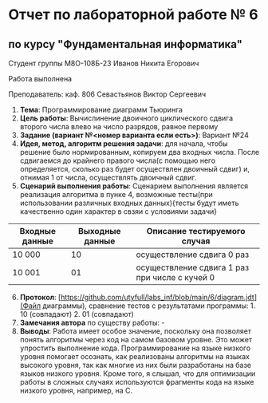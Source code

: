 # Отчет по лабораторной работе № 6
## по курсу "Фундаментальная информатика"

Студент группы М8О-108Б-23 Иванов Никита Егорович

Работа выполнена 

Преподаватель: каф. 806 Севастьянов Виктор Сергеевич

1. **Тема**: Программирование диаграмм Тьюринга
2. **Цель работы**: Вычислинение двоичного циклического сдвига второго числа влево на число разрядов, равное первому
3. **Задание (вариант №<номер варианта если есть>)**: Вариант №24
4. **Идея, метод, алгоритм решения задачи**: для начала, чтобы решение было нормированным, копируем два входных числа. После сдвигаемся до крайнего правого числа(с помощью него определяется, сколько раз будет осуществлен двоичный сдвиг) и, отнимая 1 от числа, осуществлять двоичный сдвиг.
5. **Сценарий выполнения работы**: Сценарием выполнения является реализация алгоритма в пунке 4, возможные тесты(при использовании различных входных данных){тесты будут иметь качественно один характер в свзяи с условиями задачи}

| Входные данные | Выходные данные | Описание тестируемого случая                    |
|----------------|-----------------|-------------------------------------------------|
| 10 000         | 10              | осуществление сдвига 0 раз                      |
| 10 001         | 01              | осуществление сдвига 1 раз при числе с кучей 0  |

6. **Протокол**: [https://github.com/utyfull/labs_inf/blob/main/6/diagram.jdt](Файл диаграммы), сравнение тестов с результатами программы: 1. 10 (совпадают) 2. 01 (совпадают)
7. **Замечания автора** по существу работы: -
8. **Выводы**: Работа имеет особое значение, поскольку она позволяет понять алгоритмы через код на самом базовом уровне. Это может упростить выполнение кода. Программирование на языке низкого уровня помогает осознать, как реализованы алгоритмы на языках высокого уровня, так как многие из них были разработаны на базе языков низкого уровня. Кроме того, я слышал, что для оптимизации работы в сложных случаях используются фрагменты кода на языке низкого уровня, например, на C.
